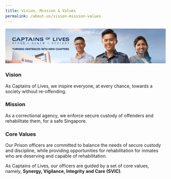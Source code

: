 ```yaml
---
title: Vision, Mission & Values
permalink: /about-us/vision-mission-values
---
```

![Alt text for image on Isomer site](/images/banners/Banner%20Gif.gif)
### **Vision**

As Captains of Lives, we inspire everyone, at every chance, towards a society without re-offending.

### **Mission**
As a correctional agency, we enforce secure custody of offenders and rehabilitate them, for a safe Singapore.

### **Core Values**
Our Prison officers are committed to balance the needs of secure custody and discipline, while providing opportunities for rehabilitation for inmates who are deserving and capable of rehabilitation.

As Captains of Lives, our officers are guided by a set of core values, namely, **Synergy, Vigilance, Integrity and Care (SVIC)**.